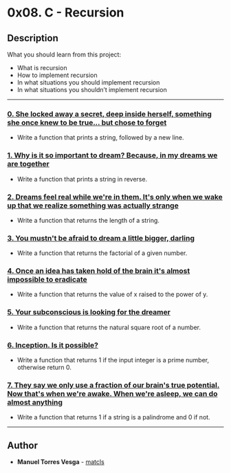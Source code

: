 # 0x08. C - Recursion

## Description
What you should learn from this project:

* What is recursion
* How to implement recursion
* In what situations you should implement recursion
* In what situations you shouldn’t implement recursion

---

### [0. She locked away a secret, deep inside herself, something she once knew to be true... but chose to forget](./0-puts_recursion.c)
* Write a function that prints a string, followed by a new line.


### [1. Why is it so important to dream? Because, in my dreams we are together](./1-print_rev_recursion.c)
* Write a function that prints a string in reverse.


### [2. Dreams feel real while we're in them. It's only when we wake up that we realize something was actually strange](./2-strlen_recursion.c)
* Write a function that returns the length of a string.


### [3. You mustn't be afraid to dream a little bigger, darling](./3-factorial.c)
* Write a function that returns the factorial of a given number.


### [4. Once an idea has taken hold of the brain it's almost impossible to eradicate](./4-pow_recursion.c)
* Write a function that returns the value of x raised to the power of y.


### [5. Your subconscious is looking for the dreamer](./5-sqrt_recursion.c)
* Write a function that returns the natural square root of a number.


### [6. Inception. Is it possible?](./6-is_prime_number.c)
* Write a function that returns 1 if the input integer is a prime number, otherwise return 0.


### [7. They say we only use a fraction of our brain's true potential. Now that's when we're awake. When we're asleep, we can do almost anything](./7-is_palindrome.c)
* Write a function that returns 1 if a string is a palindrome and 0 if not.

---

## Author
* **Manuel Torres Vesga** - [matcls](https://github.com/matcls)